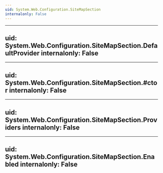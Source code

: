 ```yaml
---
uid: System.Web.Configuration.SiteMapSection
internalonly: False
---
```


---
uid: System.Web.Configuration.SiteMapSection.DefaultProvider
internalonly: False
---

---
uid: System.Web.Configuration.SiteMapSection.#ctor
internalonly: False
---

---
uid: System.Web.Configuration.SiteMapSection.Providers
internalonly: False
---

---
uid: System.Web.Configuration.SiteMapSection.Enabled
internalonly: False
---

